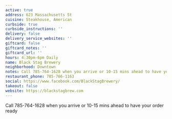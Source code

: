 ```yaml
---
active: true
address: 623 Massachusetts St
cuisine: Steakhouse, American
curbside: true
curbside_instructions: ''
delivery: false
delivery_service_websites: ''
giftcard: false
giftcard_notes: ''
giftcard_url: ''
hours: 4:30pm-6pm Daily
name: Black Stag Brewery
neighborhood: Downtown
notes: Call 785-764-1628 when you arrive or 10-15 mins ahead to have your order ready
restaurant_phone: 785-766-1163
social: https://www.facebook.com/BlackStagBrewery/
takeout: false
website: https://blackstagbrew.com
---
```


Call 785-764-1628 when you arrive or 10-15 mins ahead to have your order ready
